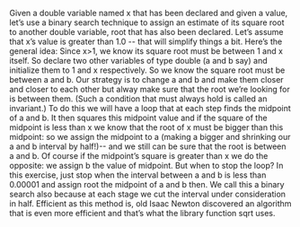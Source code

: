 Given a double variable named x that has been declared and given a value, let’s use a binary search technique to assign an estimate of its square root to another double variable, root that has also been declared. Let’s assume that x’s value is greater than 1.0 -- that will simplify things a bit. Here’s the general idea:
Since x>1, we know its square root must be between 1 and x itself. So declare two other variables of type double (a and b say) and initialize them to 1 and x respectively. So we know the square root must be between a and b. Our strategy is to change a and b and make them closer and closer to each other but alway make sure that the root we’re looking for is between them. (Such a condition that must always hold is called an invariant.)
To do this we will have a loop that at each step finds the midpoint of a and b. It then squares this midpoint value and if the square of the midpoint is less than x we know that the root of x must be bigger than this midpoint: so we assign the midpoint to a (making a bigger and shrinking our a and b interval by half!)-- and we still can be sure that the root is between a and b. Of course if the midpoint’s square is greater than x we do the opposite: we assign b the value of midpoint.
But when to stop the loop? In this exercise, just stop when the interval between a and b is less than 0.00001 and assign root the midpoint of a and b then.
We call this a binary search also because at each stage we cut the interval under consideration in half. Efficient as this method is, old Isaac Newton discovered an algorithm that is even more efficient and that’s what the library function sqrt uses.